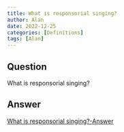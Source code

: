 ```yaml
---
title: What is responsorial singing?
author: Alan
date: 2022-12-25
categories: [Definitions]
tags: [Alan]
---
```


## Question

What is responsorial singing?



## Answer

[What is responsorial singing?-Answer](/music-history/posts/What-is-responsorial-singing-answer/)